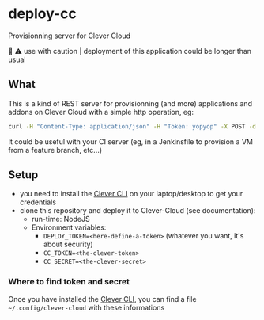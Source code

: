 # deploy-cc
Provisionning server for Clever Cloud

🚧 ⚠️ use with caution | deployment of this application could be longer than usual

## What

This is a kind of REST server for provisionning (and more) applications and addons on Clever Cloud with a simple http operation, eg:

```bash
curl -H "Content-Type: application/json" -H "Token: yopyop" -X POST -d '{"shell": "clever addon create redis-addon yoaddon -p s -o wey-yu  -y"}' http://deploy-cc.cleverapps.io/api/deploy
```

It could be useful with your CI server (eg, in a Jenkinsfile to provision a VM from a feature branch, etc...)

## Setup

- you need to install the [Clever CLI](https://github.com/CleverCloud/clever-tools) on your laptop/desktop to get your credentials
- clone this repository and deploy it to Clever-Cloud (see documentation):
  - run-time: NodeJS
  - Environment variables:
    - `DEPLOY_TOKEN=<here-define-a-token>` (whatever you want, it's about security)
    - `CC_TOKEN=<the-clever-token>`
    - `CC_SECRET=<the-clever-secret>`

### Where to find token and secret

Once you have installed the [Clever CLI](https://github.com/CleverCloud/clever-tools), you can find a file `~/.config/clever-cloud` with these informations
